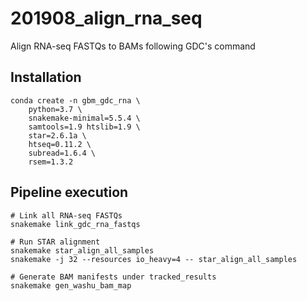 # 201908_align_rna_seq
Align RNA-seq FASTQs to BAMs following GDC's command


## Installation

    conda create -n gbm_gdc_rna \
        python=3.7 \
        snakemake-minimal=5.5.4 \
        samtools=1.9 htslib=1.9 \
        star=2.6.1a \
        htseq=0.11.2 \
        subread=1.6.4 \
        rsem=1.3.2


## Pipeline execution

    # Link all RNA-seq FASTQs
    snakemake link_gdc_rna_fastqs

    # Run STAR alignment
    snakemake star_align_all_samples
    snakemake -j 32 --resources io_heavy=4 -- star_align_all_samples

    # Generate BAM manifests under tracked_results
    snakemake gen_washu_bam_map
